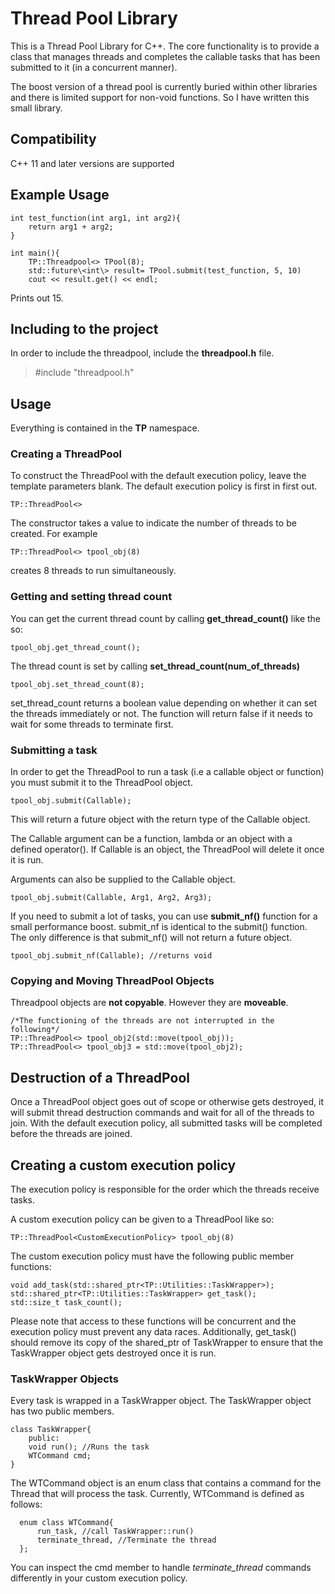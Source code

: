 # Thread Pool Library

This is a Thread Pool Library for C++. The core functionality is to provide a class that manages threads and completes the callable tasks that has been submitted to it (in a concurrent manner). 

The boost version of a thread pool is currently buried within other libraries and there is limited support for non-void functions. So I have written this small library.


## Compatibility

C++ 11 and later versions are supported

## Example Usage

    int test_function(int arg1, int arg2){
    	return arg1 + arg2;
    }
    
    int main(){
    	TP::Threadpool<> TPool(8);
    	std::future\<int\> result= TPool.submit(test_function, 5, 10)
    	cout << result.get() << endl;
Prints out 15.

## Including to the project
In order to include the threadpool, include the **threadpool.h** file.

> #include  "threadpool.h"

## Usage

Everything is contained in the **TP** namespace.

### Creating a ThreadPool
To construct the ThreadPool with the default execution policy, leave the template parameters blank. The default execution policy is first in first out.

    TP::ThreadPool<>
The constructor takes a value to indicate the number of threads to be created. For example

    TP::ThreadPool<> tpool_obj(8)
 creates 8 threads to run simultaneously. 

### Getting and setting thread count

You can get the current thread count by calling **get_thread_count()** like the so:

    tpool_obj.get_thread_count();
The thread count is set by calling **set_thread_count(num_of_threads)**

    tpool_obj.set_thread_count(8);
set_thread_count returns a boolean value depending on whether it can set the threads immediately or not. The function will return false if it needs to wait for some threads to terminate first.

### Submitting a task
In order to get the ThreadPool to run a task (i.e a callable object or function) you must submit it to the ThreadPool object.

    tpool_obj.submit(Callable);
This will return a future object with the return type of the Callable object. 
 
The Callable argument can be a function, lambda or an object with a defined operator(). If Callable is an object, the ThreadPool will delete it once it is run.

Arguments can also be supplied to the Callable object.

    tpool_obj.submit(Callable, Arg1, Arg2, Arg3);
 If you need to submit a lot of tasks, you can use **submit_nf()** function for a small performance boost. submit_nf is identical to the submit() function. The only difference is that submit_nf() will not return a future object.

    tpool_obj.submit_nf(Callable); //returns void

### Copying and Moving ThreadPool Objects
Threadpool objects are **not copyable**.
However they are **moveable**.

    /*The functioning of the threads are not interrupted in the following*/
    TP::ThreadPool<> tpool_obj2(std::move(tpool_obj));
    TP::ThreadPool<> tpool_obj3 = std::move(tpool_obj2);
  
## Destruction of a ThreadPool
Once a ThreadPool object goes out of scope or otherwise gets destroyed, it will submit thread destruction commands and wait for all of the threads to join. With the default execution policy, all submitted tasks will be completed before the threads are joined.

## Creating a custom execution policy
The execution policy is responsible for the order which the threads receive tasks.

A custom execution policy can be given to a ThreadPool like so:

    TP::ThreadPool<CustomExecutionPolicy> tpool_obj(8)
The custom execution policy must have the following public member functions:

    void add_task(std::shared_ptr<TP::Utilities::TaskWrapper>);
    std::shared_ptr<TP::Utilities::TaskWrapper> get_task();
    std::size_t task_count();
Please note that access to these functions will be concurrent and the execution policy must prevent any data races. Additionally, get_task() should remove its copy of the shared_ptr of TaskWrapper to ensure that the TaskWrapper object gets destroyed once it is run.

### TaskWrapper Objects
 Every task is wrapped in a TaskWrapper object. The TaskWrapper object has two public members.

    class TaskWrapper{
	    public:
	    void run(); //Runs the task
	    WTCommand cmd;
	}    
The WTCommand object is an enum class that contains a command for the Thread that will process the task. Currently, WTCommand is defined as follows:

      enum class WTCommand{
	      run_task, //call TaskWrapper::run()
	      terminate_thread, //Terminate the thread
      };
 You can inspect the cmd member to handle *terminate_thread* commands differently in your custom execution policy.


